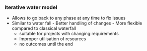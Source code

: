 ### Iterative water model
- Allows to go back to any phase at any time to fix issues
- Similar to water fall
		- Better handling of changes
		- More flexible compared to classical waterfall 
	- suitable for projects with changing requirements
	- Improper utilisation of resources
	- no outcomes until the end